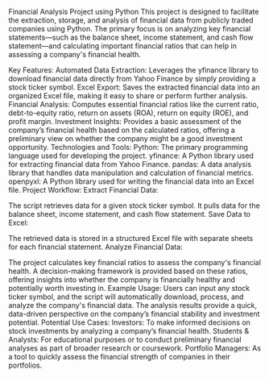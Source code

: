 Financial Analysis Project using Python
This project is designed to facilitate the extraction, storage, and analysis of financial data from publicly traded companies using Python. The primary focus is on analyzing key financial statements—such as the balance sheet, income statement, and cash flow statement—and calculating important financial ratios that can help in assessing a company's financial health.

Key Features:
Automated Data Extraction: Leverages the yfinance library to download financial data directly from Yahoo Finance by simply providing a stock ticker symbol.
Excel Export: Saves the extracted financial data into an organized Excel file, making it easy to share or perform further analysis.
Financial Analysis: Computes essential financial ratios like the current ratio, debt-to-equity ratio, return on assets (ROA), return on equity (ROE), and profit margin.
Investment Insights: Provides a basic assessment of the company’s financial health based on the calculated ratios, offering a preliminary view on whether the company might be a good investment opportunity.
Technologies and Tools:
Python: The primary programming language used for developing the project.
yfinance: A Python library used for extracting financial data from Yahoo Finance.
pandas: A data analysis library that handles data manipulation and calculation of financial metrics.
openpyxl: A Python library used for writing the financial data into an Excel file.
Project Workflow:
Extract Financial Data:

The script retrieves data for a given stock ticker symbol.
It pulls data for the balance sheet, income statement, and cash flow statement.
Save Data to Excel:

The retrieved data is stored in a structured Excel file with separate sheets for each financial statement.
Analyze Financial Data:

The project calculates key financial ratios to assess the company's financial health.
A decision-making framework is provided based on these ratios, offering insights into whether the company is financially healthy and potentially worth investing in.
Example Usage:
Users can input any stock ticker symbol, and the script will automatically download, process, and analyze the company's financial data.
The analysis results provide a quick, data-driven perspective on the company’s financial stability and investment potential.
Potential Use Cases:
Investors: To make informed decisions on stock investments by analyzing a company’s financial health.
Students & Analysts: For educational purposes or to conduct preliminary financial analyses as part of broader research or coursework.
Portfolio Managers: As a tool to quickly assess the financial strength of companies in their portfolios.

